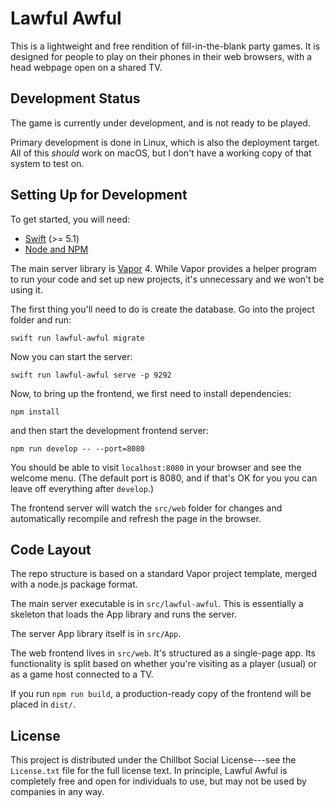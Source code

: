 # Lawful Awful

This is a lightweight and free rendition of fill-in-the-blank party games. It is designed for people to play on their phones in their web browsers, with a head webpage open on a shared TV.

## Development Status

The game is currently under development, and is not ready to be played.

Primary development is done in Linux, which is also the deployment target. All of this *should* work on macOS, but I don't have a working copy of that system to test on.

## Setting Up for Development

To get started, you will need:

- [Swift][swinstall] (>= 5.1)
- [Node and NPM][nodinstall]

The main server library is [Vapor][vapor] 4. While Vapor provides a helper program to run your code and set up new projects, it's unnecessary and we won't be using it.

The first thing you'll need to do is create the database. Go into the project folder and run:

``` shell
swift run lawful-awful migrate
```

Now you can start the server:

``` shell
swift run lawful-awful serve -p 9292
```

Now, to bring up the frontend, we first need to install dependencies:

``` shell
npm install
```

and then start the development frontend server:

``` shell
npm run develop -- --port=8080
```

You should be able to visit `localhost:8080` in your browser and see the welcome menu. (The default port is 8080, and if that's OK for you you can leave off everything after `develop`.)

The frontend server will watch the `src/web` folder for changes and automatically recompile and refresh the page in the browser.

## Code Layout

The repo structure is based on a standard Vapor project template, merged with a node.js package format.

The main server executable is in `src/lawful-awful`. This is essentially a skeleton that loads the App library and runs the server.

The server App library itself is in `src/App`.

The web frontend lives in `src/web`. It's structured as a single-page app. Its functionality is split based on whether you're visiting as a player (usual) or as a game host connected to a TV.

If you run `npm run build`, a production-ready copy of the frontend will be placed in `dist/`.

## License

This project is distributed under the Chillbot Social License---see the `License.txt` file for the full license text. In principle, Lawful Awful is completely free and open for individuals to use, but may not be used by companies in any way.





[swinstall]: https://swift.org/download/
[nodinstall]: https://docs.npmjs.com/downloading-and-installing-node-js-and-npm
[vapor]: https://vapor.codes/

